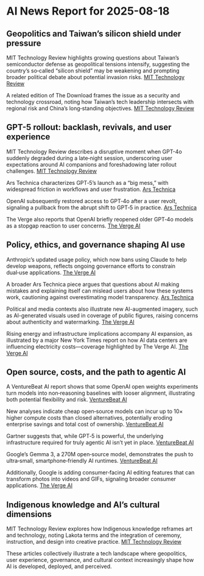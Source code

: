 # AI News Report for 2025-08-18

## Geopolitics and Taiwan’s silicon shield under pressure
MIT Technology Review highlights growing questions about Taiwan’s semiconductor defense as geopolitical tensions intensify, suggesting the country’s so‑called “silicon shield” may be weakening and prompting broader political debate about potential invasion risks. [MIT Technology Review](https://www.technologyreview.com/2025/08/15/1121358/taiwan-silicon-shield-tsmc-china-chip-manufacturing/)

A related edition of The Download frames the issue as a security and technology crossroad, noting how Taiwan’s tech leadership intersects with regional risk and China’s long‑standing objectives. [MIT Technology Review](https://www.technologyreview.com/2025/08/15/1121920/the-download-taiwans-silicon-shield-and-chatgpts-personality-misstep/)

## GPT-5 rollout: backlash, revivals, and user experience
MIT Technology Review describes a disruptive moment when GPT-4o suddenly degraded during a late‑night session, underscoring user expectations around AI companions and foreshadowing later rollout challenges. [MIT Technology Review](https://www.technologyreview.com/2025/08/15/1121900/gpt4o-grief-ai-companion/)

Ars Technica characterizes GPT‑5’s launch as a “big mess,” with widespread friction in workflows and user frustration. [Ars Technica](https://arstechnica.com/information-technology/2025/08/the-gpt-5-rollout-has-been-a-big-mess/)

OpenAI subsequently restored access to GPT‑4o after a user revolt, signaling a pullback from the abrupt shift to GPT‑5 in practice. [Ars Technica](https://arstechnica.com/information-technology/2025/08/openai-brings-back-gpt-4o-after-user-revolt/)

The Verge also reports that OpenAI briefly reopened older GPT‑4o models as a stopgap reaction to user concerns. [The Verge AI](https://www.theverge.com/news/756980/openai-chatgpt-users-mourn-gpt-5-4o)

## Policy, ethics, and governance shaping AI use
Anthropic’s updated usage policy, which now bans using Claude to help develop weapons, reflects ongoing governance efforts to constrain dual‑use applications. [The Verge AI](https://www.theverge.com/news/760080/anthropic-updated-usage-policy-dangerous-ai-landscape)

A broader Ars Technica piece argues that questions about AI making mistakes and explaining itself can mislead users about how these systems work, cautioning against overestimating model transparency. [Ars Technica](https://arstechnica.com/ai/2025/08/why-its-a-mistake-to-ask-chatbots-about-their-mistakes/)

Political and media contexts also illustrate new AI-augmented imagery, such as AI-generated visuals used in coverage of public figures, raising concerns about authenticity and watermarking. [The Verge AI](https://bsky.app/profile/justinbaragona.bsky.social/post/3lwh5msxrts2q)

Rising energy and infrastructure implications accompany AI expansion, as illustrated by a major New York Times report on how AI data centers are influencing electricity costs—coverage highlighted by The Verge AI. [The Verge AI](https://www.nytimes.com/2025/08/14/business/energy-environment/ai-data-centers-electricity-costs.html)

## Open source, costs, and the path to agentic AI
A VentureBeat AI report shows that some OpenAI open weights experiments turn models into non‑reasoning baselines with looser alignment, illustrating both potential flexibility and risk. [VentureBeat AI](https://venturebeat.com/ai/this-researcher-turned-openais-open-weights-model-gpt-oss-20b-into-a-non-reasoning-base-model-with-less-alignment-more-freedom/)

New analyses indicate cheap open‑source models can incur up to 10× higher compute costs than closed alternatives, potentially eroding enterprise savings and total cost of ownership. [VentureBeat AI](https://venturebeat.com/ai/that-cheap-open-source-ai-model-is-actually-burning-through-your-compute-budget/)

Gartner suggests that, while GPT‑5 is powerful, the underlying infrastructure required for truly agentic AI isn’t yet in place. [VentureBeat AI](https://venturebeat.com/ai/gartner-gpt-5-is-here-but-the-infrastructure-to-support-true-agentic-ai-isnt-yet/)

Google’s Gemma 3, a 270M open‑source model, demonstrates the push to ultra‑small, smartphone‑friendly AI runtimes. [VentureBeat AI](https://venturebeat.com/ai/google-unveils-ultra-small-and-efficient-open-source-ai-model-gemma-3-270m-that-can-run-on-smartphones/)

Additionally, Google is adding consumer‑facing AI editing features that can transform photos into videos and GIFs, signaling broader consumer applications. [The Verge AI](https://www.theverge.com/news/712217/google-ai-photo-video-youtube-shorts)

## Indigenous knowledge and AI’s cultural dimensions
MIT Technology Review explores how Indigenous knowledge reframes art and technology, noting Lakota terms and the integration of ceremony, instruction, and design into creative practice. [MIT Technology Review](https://www.technologyreview.com/2025/08/15/1121342/native-american-art-technology-ai/)

These articles collectively illustrate a tech landscape where geopolitics, user experience, governance, and cultural context increasingly shape how AI is developed, deployed, and perceived.